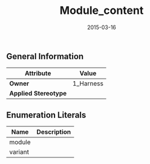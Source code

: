 ﻿---
title: Module_content
toc: false
type: specs
date: "2015-03-16"
draft: false
specification: KBL
version: 2.4
documentType: "Recommendation"
elementType: Class
classes:
  - Module_content
menu_name: kbl-2.4
---

## General Information

| Attribute               | Value |
|-------------------------|-------|
| **Owner**               | 1_Harness |
| **Applied Stereotype**  |   |

## Enumeration Literals
| Name          | **Description** |
|---------------|-----------------|
| module |  |
| variant |  |
